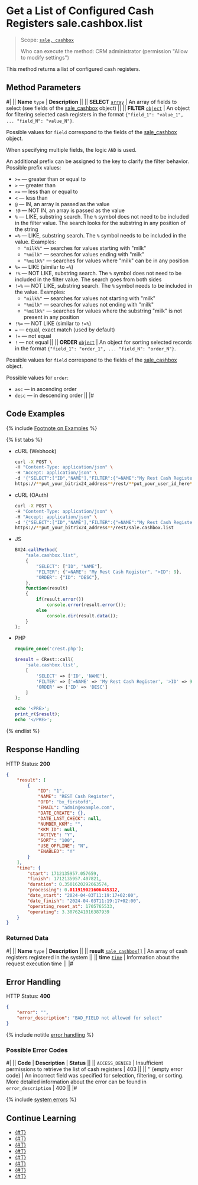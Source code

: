 # Get a List of Configured Cash Registers sale.cashbox.list

> Scope: [`sale, cashbox`](../../scopes/permissions.md)
>
> Who can execute the method: CRM administrator (permission "Allow to modify settings")

This method returns a list of configured cash registers.

## Method Parameters

#|
|| **Name**
`type` | **Description** ||
|| **SELECT**
[`array`](../../data-types.md) | An array of fields to select (see fields of the [sale_cashbox](../data-types.md#sale_cashbox) object) ||
|| **FILTER**
[`object`](../../data-types.md) | An object for filtering selected cash registers in the format `{"field_1": "value_1", ... "field_N": "value_N"}`.

Possible values for `field` correspond to the fields of the [sale_cashbox](../data-types.md#sale_cashbox) object.

When specifying multiple fields, the logic `AND` is used.

An additional prefix can be assigned to the key to clarify the filter behavior. Possible prefix values:
- `>=` — greater than or equal to
- `>` — greater than
- `<=` — less than or equal to
- `<` — less than
- `@` — IN, an array is passed as the value
- `!@` — NOT IN, an array is passed as the value
- `%` — LIKE, substring search. The `%` symbol does not need to be included in the filter value. The search looks for the substring in any position of the string
- `=%` — LIKE, substring search. The `%` symbol needs to be included in the value. Examples:
    - `"milk%"` — searches for values starting with "milk"
    - `"%milk"` — searches for values ending with "milk"
    - `"%milk%"` — searches for values where "milk" can be in any position
- `%=` — LIKE (similar to `=%`)
- `!%` — NOT LIKE, substring search. The `%` symbol does not need to be included in the filter value. The search goes from both sides
- `!=%` — NOT LIKE, substring search. The `%` symbol needs to be included in the value. Examples:
    - `"milk%"` — searches for values not starting with "milk"
    - `"%milk"` — searches for values not ending with "milk"
    - `"%milk%"` — searches for values where the substring "milk" is not present in any position
- `!%=` — NOT LIKE (similar to `!=%`)
- `=` — equal, exact match (used by default)
- `!=` — not equal
- `!` — not equal
||
|| **ORDER**
[`object`](../../data-types.md) | An object for sorting selected records in the format `{"field_1": "order_1", ... "field_N": "order_N"}`.

Possible values for `field` correspond to the fields of the [sale_cashbox](../data-types.md#sale_cashbox) object.

Possible values for `order`:
- `asc` — in ascending order
- `desc` — in descending order ||
|#

## Code Examples

{% include [Footnote on Examples](../../../_includes/examples.md) %}

{% list tabs %}

- cURL (Webhook)

    ```bash
    curl -X POST \
    -H "Content-Type: application/json" \
    -H "Accept: application/json" \
    -d '{"SELECT":["ID","NAME"],"FILTER":{"=NAME":"My Rest Cash Register",">ID":9},"ORDER":{"ID":"DESC"}}' \
    https://**put_your_bitrix24_address**/rest/**put_your_user_id_here**/**put_your_webhook_here**/sale.cashbox.list
    ```

- cURL (OAuth)

    ```bash
    curl -X POST \
    -H "Content-Type: application/json" \
    -H "Accept: application/json" \
    -d '{"SELECT":["ID","NAME"],"FILTER":{"=NAME":"My Rest Cash Register",">ID":9},"ORDER":{"ID":"DESC"},"auth":"**put_access_token_here**"}' \
    https://**put_your_bitrix24_address**/rest/sale.cashbox.list
    ```

- JS

    ```js
    BX24.callMethod( 
        "sale.cashbox.list", 
        { 
            "SELECT": ["ID", "NAME"], 
            "FILTER": {"=NAME": "My Rest Cash Register", ">ID": 9},
            "ORDER": {"ID": "DESC"},
        }, 
        function(result) 
        { 
            if(result.error()) 
                console.error(result.error()); 
            else 
                console.dir(result.data()); 
        } 
    );
    ```

- PHP

    ```php
    require_once('crest.php');

    $result = CRest::call(
        'sale.cashbox.list',
        [
            'SELECT' => ['ID', 'NAME'],
            'FILTER' => ['=NAME' => 'My Rest Cash Register', '>ID' => 9],
            'ORDER' => ['ID' => 'DESC']
        ]
    );

    echo '<PRE>';
    print_r($result);
    echo '</PRE>';
    ```

{% endlist %}

## Response Handling

HTTP Status: **200**

```json
{
    "result": [
        {
            "ID": "1",
            "NAME": "REST Cash Register",
            "OFD": "bx_firstofd",
            "EMAIL": "admin@example.com",
            "DATE_CREATE": {},
            "DATE_LAST_CHECK": null,
            "NUMBER_KKM": "",
            "KKM_ID": null,
            "ACTIVE": "Y",
            "SORT": "100",
            "USE_OFFLINE": "N",
            "ENABLED": "Y"
        }
    ],
    "time": {
        "start": 1712135957.057659,
        "finish": 1712135957.407821,
        "duration": 0.3501620292663574,
        "processing": 0.011919021606445312,
        "date_start": "2024-04-03T11:19:17+02:00",
        "date_finish": "2024-04-03T11:19:17+02:00",
        "operating_reset_at": 1705765533,
        "operating": 3.3076241016387939
    }
}
```

### Returned Data

#|
|| **Name**
`type` | **Description** ||
|| **result**
[`sale_cashbox[]`](../data-types.md#sale_cashbox) | An array of cash registers registered in the system  ||
|| **time**
[`time`](../../data-types.md) | Information about the request execution time ||
|#

## Error Handling

HTTP Status: **400**

```json
{
    "error": "",
    "error_description": "BAD_FIELD not allowed for select"
}
```

{% include notitle [error handling](../../../_includes/error-info.md) %}

### Possible Error Codes

#|
|| **Code** | **Description** | **Status** ||
|| `ACCESS_DENIED` | Insufficient permissions to retrieve the list of cash registers | 403 ||
|| ‘’ (empty error code) | An incorrect field was specified for selection, filtering, or sorting. More detailed information about the error can be found in `error_description` | 400 ||
|#

{% include [system errors](../../../_includes/system-errors.md) %}

## Continue Learning

- [{#T}](./sale-cashbox-handler-add.md)
- [{#T}](./sale-cashbox-handler-update.md)
- [{#T}](./sale-cashbox-handler-list.md)
- [{#T}](./sale-cashbox-handler-delete.md)
- [{#T}](./sale-cashbox-add.md)
- [{#T}](./sale-cashbox-update.md)
- [{#T}](./sale-cashbox-delete.md)
- [{#T}](./sale-cashbox-check-apply.md)
